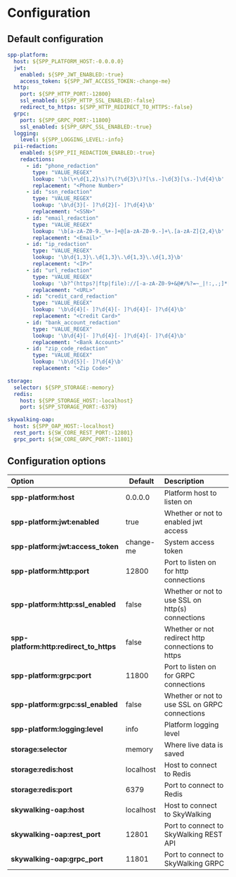 # Configuration

## Default configuration

```yaml
spp-platform:
  host: ${SPP_PLATFORM_HOST:-0.0.0.0}
  jwt:
    enabled: ${SPP_JWT_ENABLED:-true}
    access_token: ${SPP_JWT_ACCESS_TOKEN:-change-me}
  http:
    port: ${SPP_HTTP_PORT:-12800}
    ssl_enabled: ${SPP_HTTP_SSL_ENABLED:-false}
    redirect_to_https: ${SPP_HTTP_REDIRECT_TO_HTTPS:-false}
  grpc:
    port: ${SPP_GRPC_PORT:-11800}
    ssl_enabled: ${SPP_GRPC_SSL_ENABLED:-true}
  logging:
    level: ${SPP_LOGGING_LEVEL:-info}
  pii-redaction:
    enabled: ${SPP_PII_REDACTION_ENABLED:-true}
    redactions:
      - id: "phone_redaction"
        type: "VALUE_REGEX"
        lookup: '\b(\+\d{1,2}\s)?\(?\d{3}\)?[\s.-]\d{3}[\s.-]\d{4}\b'
        replacement: "<Phone Number>"
      - id: "ssn_redaction"
        type: "VALUE_REGEX"
        lookup: '\b\d{3}[- ]?\d{2}[- ]?\d{4}\b'
        replacement: "<SSN>"
      - id: "email_redaction"
        type: "VALUE_REGEX"
        lookup: '\b[a-zA-Z0-9._%+-]+@[a-zA-Z0-9.-]+\.[a-zA-Z]{2,4}\b'
        replacement: "<Email>"
      - id: "ip_redaction"
        type: "VALUE_REGEX"
        lookup: '\b\d{1,3}\.\d{1,3}\.\d{1,3}\.\d{1,3}\b'
        replacement: "<IP>"
      - id: "url_redaction"
        type: "VALUE_REGEX"
        lookup: '\b?^(https?|ftp|file)://[-a-zA-Z0-9+&@#/%?=~_|!:,.;]*[-a-zA-Z0-9+&@#/%=~_|]\b?'
        replacement: "<URL>"
      - id: "credit_card_redaction"
        type: "VALUE_REGEX"
        lookup: '\b\d{4}[- ]?\d{4}[- ]?\d{4}[- ]?\d{4}\b'
        replacement: "<Credit Card>"
      - id: "bank_account_redaction"
        type: "VALUE_REGEX"
        lookup: '\b\d{4}[- ]?\d{4}[- ]?\d{4}[- ]?\d{4}\b'
        replacement: "<Bank Account>"
      - id: "zip_code_redaction"
        type: "VALUE_REGEX"
        lookup: '\b\d{5}[- ]?\d{4}\b'
        replacement: "<Zip Code>"

storage:
  selector: ${SPP_STORAGE:-memory}
  redis:
    host: ${SPP_STORAGE_HOST:-localhost}
    port: ${SPP_STORAGE_PORT:-6379}

skywalking-oap:
  host: ${SPP_OAP_HOST:-localhost}
  rest_port: ${SW_CORE_REST_PORT:-12801}
  grpc_port: ${SW_CORE_GRPC_PORT:-11801}
```

## Configuration options

| Option                                  | Default   | Description                                                      |
|:----------------------------------------|-----------|:-----------------------------------------------------------------|
| **spp-platform:host**                   | 0.0.0.0   | Platform host to listen on                                       |
| **spp-platform:jwt:enabled**            | true      | Whether or not to enabled jwt access                             |
| **spp-platform:jwt:access_token**       | change-me | System access token                                              |
| **spp-platform:http:port**              | 12800     | Port to listen on for http connections                           |
| **spp-platform:http:ssl_enabled**       | false     | Whether or not to use SSL on http(s) connections                 |
| **spp-platform:http:redirect_to_https** | false     | Whether or not redirect http connections to https                |
| **spp-platform:grpc:port**              | 11800     | Port to listen on for GRPC connections                           |
| **spp-platform:grpc:ssl_enabled**       | false     | Whether or not to use SSL on GRPC connections                    |
| **spp-platform:logging:level**          | info      | Platform logging level                                           |
| **storage:selector**                    | memory    | Where live data is saved                                         |
| **storage:redis:host**                  | localhost | Host to connect to Redis                                         |
| **storage:redis:port**                  | 6379      | Port to connect to Redis                                         |
| **skywalking-oap:host**                 | localhost | Host to connect to SkyWalking                                    |
| **skywalking-oap:rest_port**            | 12801     | Port to connect to SkyWalking REST API                           |
| **skywalking-oap:grpc_port**            | 11801     | Port to connect to SkyWalking GRPC                               |
